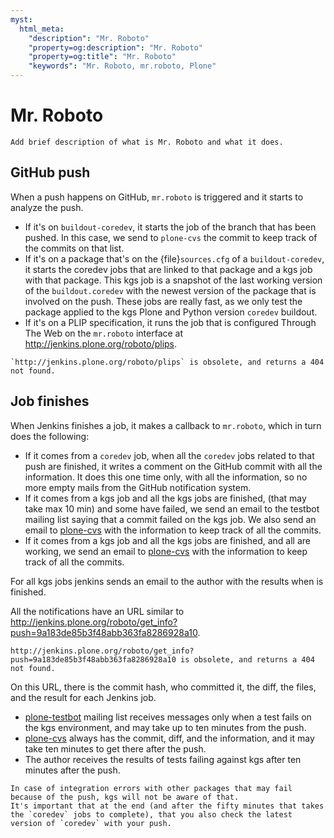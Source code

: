 ```yaml
---
myst:
  html_meta:
    "description": "Mr. Roboto"
    "property=og:description": "Mr. Roboto"
    "property=og:title": "Mr. Roboto"
    "keywords": "Mr. Roboto, mr.roboto, Plone"
---
```


# Mr. Roboto

```{todo}
Add brief description of what is Mr. Roboto and what it does.
```

## GitHub push

When a push happens on GitHub, `mr.roboto` is triggered and it starts to analyze the push.

-   If it's on `buildout-coredev`, it starts the job of the branch that has been pushed.
    In this case, we send to `plone-cvs` the commit to keep track of the commits on that list.
-   If it's on a package that's on the {file}`sources.cfg` of a `buildout-coredev`, it starts the coredev jobs that are linked to that package and a kgs job with that package.
    This kgs job is a snapshot of the last working version of the `buildout.coredev` with the newest version of the package that is involved on the push.
    These jobs are really fast, as we only test the package applied to the kgs Plone and Python version `coredev` buildout.
-   If it's on a PLIP specification, it runs the job that is configured Through The Web on the `mr.roboto` interface at http://jenkins.plone.org/roboto/plips.

```{todo}
`http://jenkins.plone.org/roboto/plips` is obsolete, and returns a 404 not found.
``` 


## Job finishes

When Jenkins finishes a job, it makes a callback to `mr.roboto`, which in turn does the following:

-   If it comes from a `coredev` job, when all the `coredev` jobs related to that push are finished, it writes a comment on the GitHub commit with all the information.
    It does this one time only, with all the information, so no more empty mails from the GitHub notification system.
-   If it comes from a kgs job and all the kgs jobs are finished, (that may take max 10 min) and some have failed, we send an email to the testbot mailing list saying that a commit failed on the kgs job.
    We also send an email to [plone-cvs](https://sourceforge.net/projects/plone/lists/plone-cvs) with the information to keep track of all the commits.
-   If it comes from a kgs job and all the kgs jobs are finished, and all are working, we send an email to [plone-cvs](https://sourceforge.net/projects/plone/lists/plone-cvs) with the information to keep track of all the commits.

For all kgs jobs jenkins sends an email to the author with the results when is finished.

All the notifications have an URL similar to http://jenkins.plone.org/roboto/get_info?push=9a183de85b3f48abb363fa8286928a10.

```{todo}
http://jenkins.plone.org/roboto/get_info?push=9a183de85b3f48abb363fa8286928a10 is obsolete, and returns a 404 not found.
```

On this URL, there is the commit hash, who committed it, the diff, the files, and the result for each Jenkins job.

-   [plone-testbot](https://lists.plone.org/mailman/listinfo/plone-testbot) mailing list receives messages only when a test fails on the kgs environment, and may take up to ten minutes from the push.
-   [plone-cvs](https://sourceforge.net/projects/plone/lists/plone-cvs) always has the commit, diff, and the information, and it may take ten minutes to get there after the push.
-   The author receives the results of tests failing against kgs after ten minutes after the push.

```{note}
In case of integration errors with other packages that may fail because of the push, kgs will not be aware of that.
It's important that at the end (and after the fifty minutes that takes the `coredev` jobs to complete), that you also check the latest version of `coredev` with your push.
```
